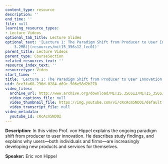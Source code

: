 ```yaml
---
content_type: resource
description: ''
end_time: ''
file: null
learning_resource_types:
- Lecture Videos
optional_tab_title: Lecture Slides
optional_text: '[Lecture 1: The Paradigm Shift from Producer to User Innovation (PDF
  - 3.2MB)](resources/mit15_356s12_lec01)'
parent_title: Lecture Videos
parent_type: CourseSection
related_resources_text: ''
resource_index_text: ''
resourcetype: Video
start_time: ''
title: 'Lecture 1: The Paradigm Shift from Producer to User Innovation'
uid: 8ce3fa68-230d-0284-d69c-506e58d2b278
video_files:
  archive_url: http://www.archive.org/download/MIT15.356S12/MIT15_356S12lec1_300k.mp4
  video_captions_file: null
  video_thumbnail_file: https://img.youtube.com/vi/cKcAcm5NDOI/default.jpg
  video_transcript_file: null
video_metadata:
  youtube_id: cKcAcm5NDOI
---
```


**Description:** In this video Prof. von Hippel explains the ongoing paradigm shift from producer to user innovation. He describes study findings, and explains why users—both individuals and firms—are increasingly developing new products and services for themselves.

**Speaker:** Eric von Hippel